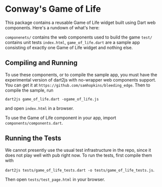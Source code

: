 Conway's Game of Life
=====================

This package contains a reusable Game of Life widget built using Dart web
components. Here's a rundown of what's here:

  `componenets/`  contains the web components used to build the game
  `test/` contains unit tests
  `index.html`, `game_of_life.dart` are a sample app consisting of exactly one
      Game of Life widget and nothing else.

Compiling and Running
---------------------

To use these components, or to compile the sample app, you must have the
experimental version of dart2js with no-wrapper web components support. You can
get it at `https://github.com/samhopkins/bleeding_edge`. Then to compile the
sample, run
  
  `dart2js game_of_life.dart -ogame_of_life.js`

and open `index.html` in a browser.

To use the Game of Life component in your app, import
`components/components.dart`.

Running the Tests
-----------------

We cannot presently use the usual test infrastructure in the repo, since it does
not play well with pub right now. To run the tests, first compile them with

  `dart2js tests/game_of_life_tests.dart -o tests/game_of_life_tests.js`.

Then open `tests/test_page.html` in your browser.
